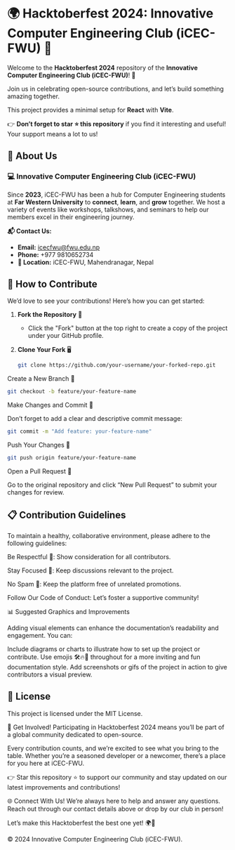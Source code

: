 # 🌍 Hacktoberfest 2024: Innovative Computer Engineering Club (iCEC-FWU) 🚀

Welcome to the **Hacktoberfest 2024** repository of the **Innovative Computer Engineering Club (iCEC-FWU)**! 🌟 

Join us in celebrating open-source contributions, and let’s build something amazing together. 

This project provides a minimal setup for **React** with **Vite**.

👉 **Don’t forget to star ⭐ this repository** if you find it interesting and useful! Your support means a lot to us!

## 🎉 About Us

### 💻 Innovative Computer Engineering Club (iCEC-FWU)
Since **2023**, iCEC-FWU has been a hub for Computer Engineering students at **Far Western University** to **connect**, **learn**, and **grow** together. We host a variety of events like workshops, talkshows, and seminars to help our members excel in their engineering journey.

**📬 Contact Us:**
- **Email:** [icecfwu@fwu.edu.np](mailto:icecfwu@fwu.edu.np)
- **Phone:** +977 9810652734
- **📍 Location:** iCEC-FWU, Mahendranagar, Nepal

## 🎨 How to Contribute

We’d love to see your contributions! Here’s how you can get started:

1. **Fork the Repository** 🍴
   - Click the "Fork" button at the top right to create a copy of the project under your GitHub profile.

2. **Clone Your Fork** 🖥️
   ```bash
   git clone https://github.com/your-username/your-forked-repo.git
Create a New Branch 🌿

```bash
git checkout -b feature/your-feature-name
```

Make Changes and Commit 📄

Don’t forget to add a clear and descriptive commit message:
```bash
git commit -m "Add feature: your-feature-name"
```
Push Your Changes 🚀
```bash
git push origin feature/your-feature-name
```
Open a Pull Request 🔀

Go to the original repository and click “New Pull Request” to submit your changes for review.


## 📋 Contribution Guidelines
To maintain a healthy, collaborative environment, please adhere to the following guidelines:

Be Respectful 🙌: Show consideration for all contributors.

Stay Focused 🎯: Keep discussions relevant to the project.

No Spam 🚫: Keep the platform free of unrelated promotions.

Follow Our Code of Conduct: Let’s foster a supportive community!

📊 Suggested Graphics and Improvements

Adding visual elements can enhance the documentation’s readability and engagement. You can:


Include diagrams or charts to illustrate how to set up the project or contribute.
Use emojis 🛠️🔥🎨 throughout for a more inviting and fun documentation style.
Add screenshots or gifs of the project in action to give contributors a visual preview.


## 📜 License
This project is licensed under the MIT License.

🤗 Get Involved!
Participating in Hacktoberfest 2024 means you’ll be part of a global community dedicated to open-source.

Every contribution counts, and we’re excited to see what you bring to the table. Whether you’re a seasoned developer or a newcomer, there’s a place for you here at iCEC-FWU.

👉 Star this repository ⭐ to support our community and stay updated on our latest improvements and contributions!

🌐 Connect With Us!
We’re always here to help and answer any questions. Reach out through our contact details above or drop by our club in person!

Let’s make this Hacktoberfest the best one yet! 🌍💖

© 2024 Innovative Computer Engineering Club (iCEC-FWU).
